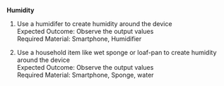 **Humidity**

1. Use a humidifer to create humidity around the device<br>
Expected Outcome: Observe the output values<br>
Required Material: Smartphone, Humidifier<br>

2. Use a household item like wet sponge or loaf-pan to create humidity around the device<br>
Expected Outcome: Observe the output values<br>
Required Material: Smartphone, Sponge, water<br>
